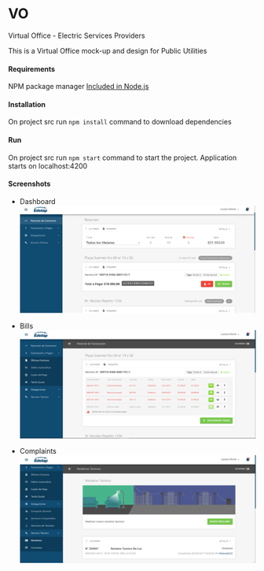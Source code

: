 # VO
Virtual Office - Electric Services Providers

This is a Virtual Office mock-up and design for Public Utilities

#### Requirements
NPM package manager
[Included in Node.js](https://nodejs.org/en/)

#### Installation
On project src run `npm install` command to download dependencies

#### Run
On project src run `npm start` command to start the project.
Application starts on localhost:4200


#### Screenshots

- Dashboard
![alt text](https://raw.githubusercontent.com/lautibonet/vo_adc/master/screenshots/dashboard.png)

- Bills
![alt text](https://raw.githubusercontent.com/lautibonet/vo_adc/master/screenshots/bills.png)

- Complaints
![alt text](https://raw.githubusercontent.com/lautibonet/vo_adc/master/screenshots/problems.png)
